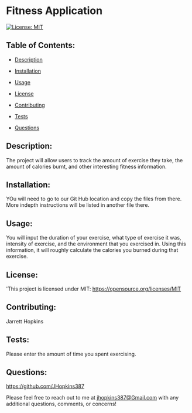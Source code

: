 # Fitness Application 
  
  [![License: MIT](https://img.shields.io/badge/License-MIT-yellow.svg)](https://opensource.org/licenses/MIT)

 ## Table of Contents:

  - [Description](#Description)


  - [Installation](#Installation)

  - [Usage](#Usage)

  - [License](#License)

  - [Contributing](#Contributing)

  - [Tests](#tests)

  - [Questions](#Questions)

  ## Description: 
  The project will allow users to track the amount of exercise they take, the amount of calories burnt, and other interesting fitness information.

  ## Installation: 
  YOu will need to go to our Git Hub location and copy the files from there.  More indepth instructions will be listed in another file there.

  ## Usage: 
  You will input the duration of your exercise, what type of exercise it was, intensity of exercise, and the environment that you exercised in.  Using this information, it will roughly calculate the calories you burned during that exercise.

  ## License: 
  'This project is licensed under MIT: https://opensource.org/licenses/MIT

  ## Contributing: 
  Jarrett Hopkins

  ## Tests: 
  Please enter the amount of time you spent exercising.

  ## Questions: 
  https://github.com/JHopkins387

  Please feel free to reach out to me at jhopkins387@Gmail.com with any additional questions, comments, or concerns!
